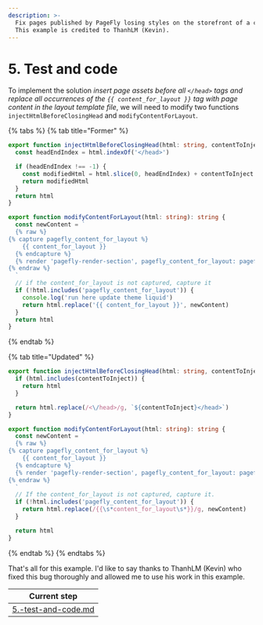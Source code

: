 ```yaml
---
description: >-
  Fix pages published by PageFly losing styles on the storefront of a customer.
  This example is credited to ThanhLM (Kevin).
---
```


# 5. Test and code

To implement the solution _insert page assets before all `</head>` tags and replace all occurrences of the `{{ content_for_layout }}` tag with page content in the layout template file_, we will need to modify two functions `injectHtmlBeforeClosingHead` and `modifyContentForLayout`.

{% tabs %}
{% tab title="Former" %}
```typescript
export function injectHtmlBeforeClosingHead(html: string, contentToInject: string): string {
  const headEndIndex = html.indexOf('</head>')

  if (headEndIndex !== -1) {
    const modifiedHtml = html.slice(0, headEndIndex) + contentToInject + html.slice(headEndIndex)
    return modifiedHtml
  }
  return html
}

export function modifyContentForLayout(html: string): string {
  const newContent = `
  {% raw %}
{% capture pagefly_content_for_layout %}
    {{ content_for_layout }}
  {% endcapture %}
  {% render 'pagefly-render-section', pagefly_content_for_layout: pagefly_content_for_layout %}
{% endraw %}
  `
  // if the content_for_layout is not captured, capture it
  if (!html.includes('pagefly_content_for_layout')) {
    console.log('run here update theme liquid')
    return html.replace('{{ content_for_layout }}', newContent)
  }
  return html
}
```
{% endtab %}

{% tab title="Updated" %}
```typescript
export function injectHtmlBeforeClosingHead(html: string, contentToInject: string): string {
  if (html.includes(contentToInject)) {
    return html
  }

  return html.replace(/<\/head>/g, `${contentToInject}</head>`)
}

export function modifyContentForLayout(html: string): string {
  const newContent = `
  {% raw %}
{% capture pagefly_content_for_layout %}
    {{ content_for_layout }}
  {% endcapture %}
  {% render 'pagefly-render-section', pagefly_content_for_layout: pagefly_content_for_layout %}
{% endraw %}
  `
  // If the content_for_layout is not captured, capture it.
  if (!html.includes('pagefly_content_for_layout')) {
    return html.replace(/{{\s*content_for_layout\s*}}/g, newContent)
  }

  return html
}
```
{% endtab %}
{% endtabs %}

That's all for this example. I'd like to say thanks to ThanhLM (Kevin) who fixed this bug thoroughly and allowed me to use his work in this example.

|                            Current step                           |
| :---------------------------------------------------------------: |
| [5.-test-and-code.md](../processes/5.-test-and-code.md "mention") |
